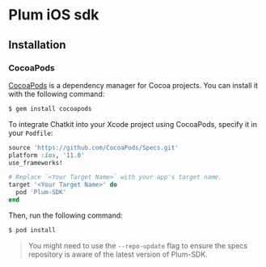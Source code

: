 # Plum iOS sdk

## Installation

### CocoaPods

[CocoaPods](http://cocoapods.org) is a dependency manager for Cocoa projects. You can install it with the following command:

```bash
$ gem install cocoapods
```

To integrate Chatkit into your Xcode project using CocoaPods, specify it in your `Podfile`:

```ruby
source 'https://github.com/CocoaPods/Specs.git'
platform :ios, '11.0'
use_frameworks!

# Replace `<Your Target Name>` with your app's target name.
target '<Your Target Name>' do
  pod 'Plum-SDK'
end
```

Then, run the following command:

```bash
$ pod install
```

> You might need to use the `--repo-update` flag to ensure the specs repository is aware of the latest version of Plum-SDK.
